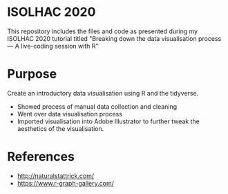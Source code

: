# ISOLHAC 2020

This repository includes the files and code as presented during my ISOLHAC 2020 tutorial titled "Breaking down the data visualisation process — A live-coding session with R"

# Purpose

Create an introductory data visualisation using R and the tidyverse.

* Showed process of manual data collection and cleaning
* Went over data visualisation process
* Imported visualisation into Adobe Illustrator to further tweak the aesthetics of the visualisation.

# References
* http://naturalstattrick.com/
* https://www.r-graph-gallery.com/

